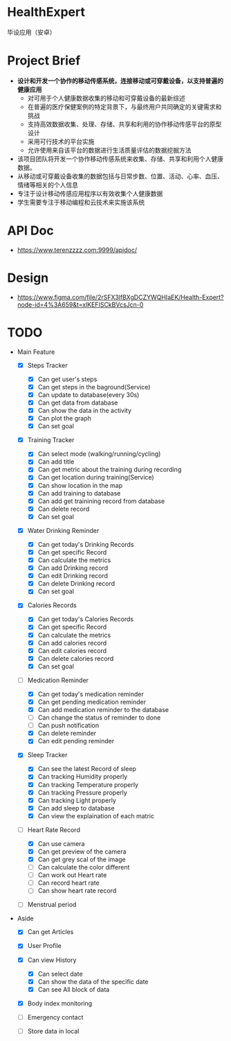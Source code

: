# HealthExpert

毕设应用（安卓）

# Project Brief

- **设计和开发一个协作的移动传感系统，连接移动或可穿戴设备，以支持普遍的健康应用**
  - 对可用于个人健康数据收集的移动和可穿戴设备的最新综述
  - 在普遍的医疗保健案例的特定背景下，与最终用户共同确定的关键需求和挑战
  - 支持高效数据收集、处理、存储、共享和利用的协作移动传感平台的原型设计
  - 采用可行技术的平台实施
  - 允许使用来自该平台的数据进行生活质量评估的数据挖掘方法
- 该项目团队将开发一个协作移动传感系统来收集、存储、共享和利用个人健康数据。
- 从移动或可穿戴设备收集的数据包括与日常步数、位置、活动、心率、血压、情绪等相关的个人信息
- 专注于设计移动传感应用程序以有效收集个人健康数据
- 学生需要专注于移动编程和云技术来实施该系统

# API Doc

- https://www.terenzzzz.com:9999/apidoc/

# Design

- https://www.figma.com/file/2rSFX3lfBXgDCZYWQHIaEK/Health-Expert?node-id=4%3A659&t=xlKEFISCkBVcsJcn-0

# TODO

- Main Feature

  - [x] Steps Tracker
    - [x] Can get user's steps
    - [x] Can get steps in the baground(Service)
    - [x] Can update to database(every 30s)
    - [x] Can get data from database
    - [x] Can show the data in the activity
    - [x] Can plot the graph
    - [x] Can set goal

  - [x] Training Tracker
    - [x] Can select mode (walking/running/cycling)
    - [x] Can add title
    - [x] Can get metric about the training during recording
    - [x] Can get location during training(Service)
    - [x] Can show location in the map
    - [x] Can add training to database
    - [x] Can add get trainining record from database
    - [x] Can delete record
    - [x] Can set goal

  - [x] Water Drinking Reminder
    - [x] Can get today's Drinking Records
    - [x] Can get specific Record
    - [x] Can calculate the metrics
    - [x] Can add Drinking record
    - [x] Can edit Drinking record
    - [x] Can delete Drinking record
    - [x] Can set goal

  - [x] Calories Records
    - [x] Can get today's Calories Records
    - [x] Can get specific Record
    - [x] Can calculate the metrics
    - [x] Can add calories record
    - [x] Can edit calories record
    - [x] Can delete calories record
    - [x] Can set goal

  - [ ] Medication Reminder
    - [x] Can get today's medication reminder
    - [x] Can get pending medication reminder
    - [x] Can add medication reminder to the database
    - [ ] Can change the status of reminder to done
    - [ ] Can push notification
    - [x] Can delete reminder
    - [x] Can edit pending reminder
    
  - [x] Sleep Tracker
    - [x] Can see the latest Record of sleep
    - [x] Can tracking Humidity properly
    - [x] Can tracking Temperature properly
    - [x] Can tracking Pressure properly
    - [x] Can tracking Light properly
    - [x] Can add sleep to database
    - [x] Can view the explaination of each matric
    
  - [ ] Heart Rate Record
    - [x] Can use camera
    - [x] Can get preview of the camera
    - [x] Can get grey scal of the image
    - [ ] Can calculate the color different
    - [ ] Can work out Heart rate
    - [ ] Can record heart rate
    - [ ] Can show heart rate record
    
  - [ ] Menstrual period
   

- Aside
  - [x] Can get Articles
  - [x] User Profile
  - [x] Can view History
    - [x] Can select date
    - [x] Can show the data of the specific date
    - [x] Can see All block of data
  - [x] Body index monitoring
  - [ ] Emergency contact
  - [ ] Store data in local

